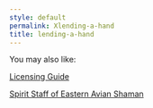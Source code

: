 ```yaml
---
style: default
permalink: Xlending-a-hand
title: lending-a-hand
---
```

You may also like:

[Licensing Guide](http://scp-wiki.net/licensing-guide)

[Spirit Staff of Eastern Avian Shaman](http://scp-wiki.net/spirit-staff-of-eastern-avian-shaman)
